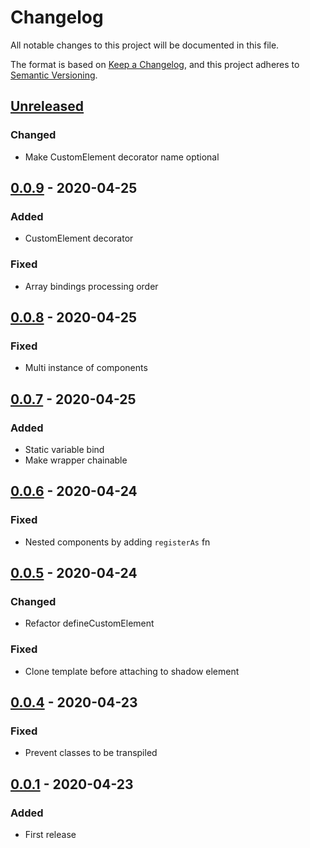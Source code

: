 # Changelog

All notable changes to this project will be documented in this file.

The format is based on [Keep a Changelog](https://keepachangelog.com/en/1.0.0/),
and this project adheres to [Semantic Versioning](https://semver.org/spec/v2.0.0.html).

## [Unreleased]

### Changed

- Make CustomElement decorator name optional

## [0.0.9] - 2020-04-25

### Added

- CustomElement decorator

### Fixed

- Array bindings processing order

## [0.0.8] - 2020-04-25

### Fixed

- Multi instance of components

## [0.0.7] - 2020-04-25

### Added

- Static variable bind
- Make wrapper chainable

## [0.0.6] - 2020-04-24

### Fixed

- Nested components by adding `registerAs` fn

## [0.0.5] - 2020-04-24

### Changed

- Refactor defineCustomElement

### Fixed

- Clone template before attaching to shadow element

## [0.0.4] - 2020-04-23

### Fixed

- Prevent classes to be transpiled

## [0.0.1] - 2020-04-23

### Added

- First release

[unreleased]: https://github.com/soywod/catalyx/compare/v0.0.9...HEAD
[0.0.8]: https://github.com/soywod/catalyx/compare/v0.0.8...v0.0.9
[0.0.9]: https://github.com/soywod/catalyx/compare/v0.0.7...v0.0.8
[0.0.7]: https://github.com/soywod/catalyx/compare/v0.0.6...v0.0.7
[0.0.6]: https://github.com/soywod/catalyx/compare/v0.0.5...v0.0.6
[0.0.5]: https://github.com/soywod/catalyx/compare/v0.0.4...v0.0.5
[0.0.4]: https://github.com/soywod/catalyx/compare/v0.0.1...v0.0.4
[0.0.1]: https://github.com/soywod/catalyx/releases/tag/v0.0.1
